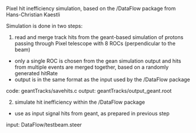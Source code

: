 Pixel hit inefficiency simulation, based on the /DataFlow package from Hans-Christian Kaestli

Simulation is done in two steps:

1) read and merge track hits from the geant-based simulation of protons passing through Pixel telescope with 8 ROCs (perpendicular to the beam)
- only a single ROC is chosen from the gean simulation output and hits from multiple events are merged together, based on a randomly generated hitRate 
- output is in the same format as the input used by the /DataFlow package 

code: geantTracks/savehits.c
output: geantTracks/output_geant.root

2) simulate hit inefficiency within the /DataFlow package
- use as input signal hits from geant, as prepared in previous step

input: DataFlow/testbeam.steer